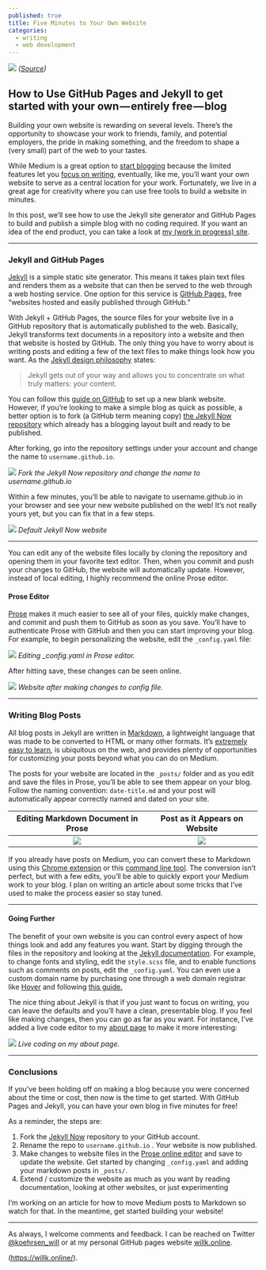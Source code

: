 ```yaml
---
published: true
title: Five Minutes to Your Own Website
categories:
  - writing
  - web development
---
```

![](https://cdn-images-1.medium.com/max/2000/1*iPY8nENYXcSoH-UmNP8_iw.jpeg)
*([Source](https://www.pexels.com/photo/landscape-blue-cloud-109678/))*

## How to Use GitHub Pages and Jekyll to get started with your own — entirely free — blog

Building your own website is rewarding on several levels. There’s the opportunity to showcase your work to friends, family, and potential employers, the pride in making something, and the freedom to shape a (very small) part of the web to your tastes.

While Medium is a great option to [start blogging](https://medium.com/p/50715f37833a?source=user_profile---------10------------------) because the limited features let you [focus on writing](https://medium.com/p/cc842795ed52?source=user_profile---------3------------------), eventually, like me, you’ll want your own website to serve as a central location for your work. Fortunately, we live in a great age for creativity where you can use free tools to build a website in minutes.

In this post, we’ll see how to use the Jekyll site generator and GitHub Pages to build and publish a simple blog with no coding required. If you want an idea of the end product, you can take a look at [my (work in progress) site](https://willk.online/).

<!--more-->

* * *

### Jekyll and GitHub Pages

[Jekyll](https://jekyllrb.com/) is a simple static site generator. This means it takes plain text files and renders them as a website that can then be served to the web through a web hosting service. One option for this service is [GitHub Pages](https://pages.github.com/), free “websites hosted and easily published through GitHub.”

With Jekyll + GitHub Pages, the source files for your website live in a GitHub repository that is automatically published to the web. Basically, Jekyll transforms text documents in a repository into a website and then that website is hosted by GitHub. The only thing you have to worry about is writing posts and editing a few of the text files to make things look how you want. As the [Jekyll design philosophy](https://github.com/jekyll/jekyll/blob/master/README.markdown) states:

> Jekyll gets out of your way and allows you to concentrate on what truly matters: your content.

You can follow this [guide on GitHub](https://guides.github.com/features/pages/) to set up a new blank website. However, if you’re looking to make a simple blog as quick as possible, a better option is to fork (a GitHub term meaning copy) [the Jekyll Now repository](https://github.com/barryclark/jekyll-now) which already has a blogging layout built and ready to be published.

After forking, go into the repository settings under your account and change the name to `username.github.io`.

![](https://cdn-images-1.medium.com/max/2000/1*emZR_cJKygTrcssJyRfakg.png)
*Fork the Jekyll Now repository and change the name to username.github.io*

Within a few minutes, you’ll be able to navigate to username.github.io in your browser and see your new website published on the web! It’s not really yours yet, but you can fix that in a few steps.

![](https://cdn-images-1.medium.com/max/2000/1*98gpd3Nol1ZVBXbQStUpbg.png)
*Default Jekyll Now website*

* * *

You can edit any of the website files locally by cloning the repository and opening them in your favorite text editor. Then, when you commit and push your changes to GitHub, the website will automatically update. However, instead of local editing, I highly recommend the online Prose editor.

#### Prose Editor

[Prose](http://prose.io) makes it much easier to see all of your files, quickly make changes, and commit and push them to GitHub as soon as you save. You’ll have to authenticate Prose with GitHub and then you can start improving your blog. For example, to begin personalizing the website, edit the `_config.yaml` file:

![](https://cdn-images-1.medium.com/max/1600/1*knw8i9osrtslbowppGt51w.png)
*Editing _config.yaml in Prose editor.*

After hitting save, these changes can be seen online.

![](https://cdn-images-1.medium.com/max/1600/1*2tR0hnKC0-vyTt5QM18k1Q.png)
*Website after making changes to config file.*

* * *

### Writing Blog Posts

All blog posts in Jekyll are written in [Markdown](https://en.wikipedia.org/wiki/Markdown), a lightweight language that was made to be converted to HTML or many other formats. It’s [extremely easy to learn](https://github.com/adam-p/markdown-here/wiki/Markdown-Cheatsheet), is ubiquitous on the web, and provides plenty of opportunities for customizing your posts beyond what you can do on Medium.

The posts for your website are located in the `_posts/` folder and as you edit and save the files in Prose, you’ll be able to see them appear on your blog. Follow the naming convention: `date-title.md` and your post will automatically appear correctly named and dated on your site.


Editing Markdown Document in Prose            |  Post as it Appears on Website
:-------------------------:|:-------------------------:
![](https://cdn-images-1.medium.com/max/1200/1*d8i935OAi_-8t1a6ybI7Tw.png)  |  ![](https://cdn-images-1.medium.com/max/1200/1*MIwLnnGj4MucXQpAqqIaaw.png)

If you already have posts on Medium, you can convert these to Markdown using this [Chrome extension](https://chrome.google.com/webstore/detail/convert-medium-posts-to-m/aelnflnmpbjgipamcogpdoppjbebnjea?hl=en) or this [command line tool](https://www.npmjs.com/package/markdown-to-medium). The conversion isn’t perfect, but with a few edits, you’ll be able to quickly export your Medium work to your blog. I plan on writing an article about some tricks that I’ve used to make the process easier so stay tuned.

* * *

#### Going Further

The benefit of your own website is you can control every aspect of how things look and add any features you want. Start by digging through the files in the repository and looking at the [Jekyll documentation](https://jekyllrb.com/docs/). For example, to change fonts and styling, edit the `style.scss` file, and to enable functions such as comments on posts, edit the `_config.yaml`. You can even use a custom domain name by purchasing one through a web domain registrar like [Hover](https://www.hover.com/) and following [this guide.](https://medium.com/@hossainkhan/using-custom-domain-for-github-pages-86b303d3918a)

The nice thing about Jekyll is that if you just want to focus on writing, you can leave the defaults and you’ll have a clean, presentable blog. If you feel like making changes, then you can go as far as you want. For instance, I’ve added a live code editor to my [about page](https://willk.online/about/) to make it more interesting:

![](https://cdn-images-1.medium.com/max/1600/1*4FX6WuR4RNkYJIYjXArHzg.png)
*Live coding on my about page.*

* * *

### Conclusions

If you’ve been holding off on making a blog because you were concerned about the time or cost, then now is the time to get started. With GitHub Pages and Jekyll, you can have your own blog in five minutes for free!

As a reminder, the steps are:

1.  Fork the [Jekyll Now](https://github.com/barryclark/jekyll-now) repository to your GitHub account.
2.  Rename the repo to `username.github.io` . Your website is now published.
3.  Make changes to website files in the [Prose online editor](http://prose.io) and save to update the website. Get started by changing `_config.yaml` and adding your markdown posts in `_posts/`.
4.  Extend / customize the website as much as you want by reading documentation, looking at other websites, or just experimenting

I’m working on an article for how to move Medium posts to Markdown so watch for that. In the meantime, get started building your website!

* * *

As always, I welcome comments and feedback. I can be reached on Twitter [@koehrsen_will](http://twitter.com/@koehrsen_will) or at my personal GitHub pages website [willk.online](https://willk.online/).


(https://willk.online/).
